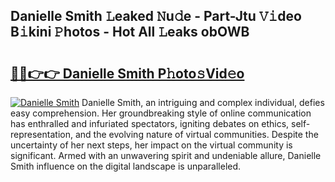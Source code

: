 ## Danielle Smith 𝙻eaked 𝙽u𝚍e - Part-Jtu 𝚅𝚒deo B𝚒kini 𝙿hotos - Hot All 𝙻eaks obOWB

# <h2><a href="http://ld2js5a.urlbe.top/?page=Danielle+Smith">🔗🔗👉👉 Danielle Smith P𝚑oto𝚜Vid𝚎o</a></h2>

[![Danielle Smith](https://i.imgur.com/eBuTRDB.gif)](http://ld2js5a.urlbe.top/?page=Danielle+Smith)
Danielle Smith, an intriguing and complex individual, defies easy comprehension. Her groundbreaking style of online communication has enthralled and infuriated spectators, igniting debates on ethics, self-representation, and the evolving nature of virtual communities. Despite the uncertainty of her next steps, her impact on the virtual community is significant. Armed with an unwavering spirit and undeniable allure, Danielle Smith influence on the digital landscape is unparalleled.
